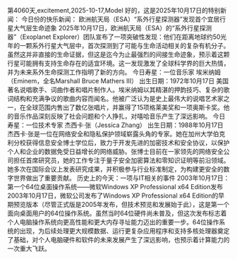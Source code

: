 第4060天,excitement,2025-10-17,Model
好的，这是2025年10月17日的特别新闻：
今日份的快乐新闻：
欧洲航天局（ESA）“系外行星探测器”发现首个宜居行星大气层生命迹象
2025年10月17日，欧洲航天局（ESA）的“系外行星探测器”（Exoplanet Explorer）团队宣布了一项突破性发现：他们在距离地球约50光年的一颗系外行星大气层中，首次探测到了可能与生命活动相关的复杂有机分子。虽然这并非直接的生命证据，但这是迄今为止最强烈的间接生命迹象，预示着这颗行星可能拥有支持生命存在的适宜环境。这一发现激发了全球科学界的巨大热情，并为未来系外生命探测工作指明了新的方向。
今日寿星：一位音乐家
埃米纳姆（Eminem，全名Marshall Bruce Mathers III）
出生日期：1972年10月17日
美国著名说唱歌手、词曲作者和唱片制作人。埃米纳姆以其精湛的押韵技巧、复杂的歌词结构和充满争议的歌曲内容而闻名。他被广泛认为是史上最伟大的说唱艺术家之一，在全球范围内售出了数亿张唱片，并赢得了15项格莱美奖和一项奥斯卡奖。他的音乐作品深刻反映了社会问题和个人挣扎，对嘻哈音乐产生了深远影响。
今日寿星：一位技术专家
杰西卡·张（Jessica Zhang）
出生日期：1988年10月17日
杰西卡·张是一位在网络安全和隐私保护领域崭露头角的专家。她在加州大学伯克利分校获得信息安全博士学位后，致力于开发先进的加密技术和安全协议，以保护个人和企业的数据免受日益增长的网络威胁。张博士目前在一家领先的网络安全公司担任首席研究员，她的工作专注于量子安全加密算法和零知识证明等前沿领域。她多次在国际会议上发表研究成果，并积极参与行业标准制定，为构建更安全的数字世界做出了重要贡献。
历史上的今天：一项与IT相关的事件
2003年10月17日：第一个64位桌面操作系统——微软Windows XP Professional x64 Edition发布
2003年10月17日，微软公司发布了Windows XP Professional x64 Edition的早期预览版本（尽管正式版是2005年发布，但技术预览和发展始于此），这是第一个面向桌面用户的64位操作系统。虽然当时64位硬件尚未普及，但这次发布标志着个人电脑操作系统向更高性能和更大内存寻址能力迈出的重要一步。64位操作系统的出现，为后续处理更大规模数据、运行更复杂应用程序和支持多核处理器奠定了基础，对个人电脑硬件和软件的未来发展产生了深远影响，也预示着计算能力的一次重大飞跃。